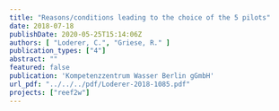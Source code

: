 ```yaml
---
title: "Reasons/conditions leading to the choice of the 5 pilots"
date: 2018-07-18
publishDate: 2020-05-25T15:14:06Z
authors: [ "Loderer, C.", "Griese, R." ]
publication_types: ["4"]
abstract: ""
featured: false
publication: 'Kompetenzzentrum Wasser Berlin gGmbH'
url_pdf: "../../../pdf/Loderer-2018-1085.pdf"
projects: ["reef2w"]
---
```


